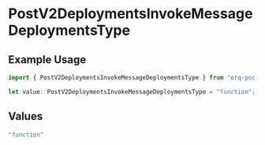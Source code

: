 # PostV2DeploymentsInvokeMessageDeploymentsType

## Example Usage

```typescript
import { PostV2DeploymentsInvokeMessageDeploymentsType } from "orq-poc-typescript/models/operations";

let value: PostV2DeploymentsInvokeMessageDeploymentsType = "function";
```

## Values

```typescript
"function"
```